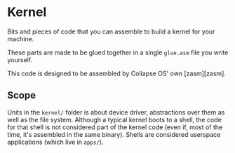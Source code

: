 # Kernel

Bits and pieces of code that you can assemble to build a kernel for your
machine.

These parts are made to be glued together in a single `glue.asm` file you write
yourself.

This code is designed to be assembled by Collapse OS' own [zasm][zasm].

## Scope

Units in the `kernel/` folder is about device driver, abstractions over them
as well as the file system. Although a typical kernel boots to a shell, the
code for that shell is not considered part of the kernel code (even if, most of
the time, it's assembled in the same binary). Shells are considered userspace
applications (which live in `apps/`).
